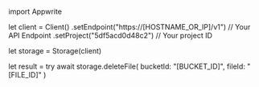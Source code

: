 import Appwrite

let client = Client()
    .setEndpoint("https://[HOSTNAME_OR_IP]/v1") // Your API Endpoint
    .setProject("5df5acd0d48c2") // Your project ID

let storage = Storage(client)

let result = try await storage.deleteFile(
    bucketId: "[BUCKET_ID]",
    fileId: "[FILE_ID]"
)

